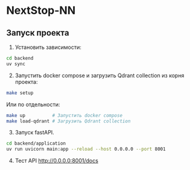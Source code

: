 # NextStop-NN

## Запуск проекта

1. Установить зависимости:
```bash
cd backend
uv sync
```

2. Запустить docker compose и загрузить Qdrant collection из корня проекта:
```bash
make setup
```

Или по отдельности:
```bash
make up          # Запустить docker compose
make load-qdrant # Загрузить Qdrant collection
```

3. Запуск fastAPI.
```bash
cd backend/application
uv run uvicorn main:app --reload --host 0.0.0.0 --port 8001
```

4. Тест API
http://0.0.0.0:8001/docs
